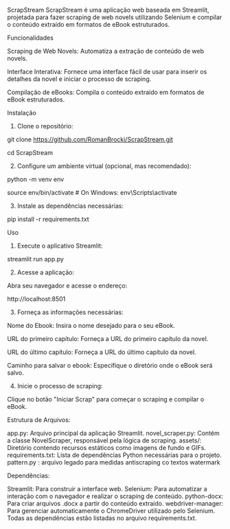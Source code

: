 ScrapStream
ScrapStream é uma aplicação web baseada em Streamlit, projetada para fazer scraping de web novels utilizando Selenium e compilar o conteúdo extraído em formatos de eBook estruturados.

Funcionalidades

Scraping de Web Novels: Automatiza a extração de conteúdo de web novels.

Interface Interativa: Fornece uma interface fácil de usar para inserir os detalhes da novel e iniciar o processo de scraping.

Compilação de eBooks: Compila o conteúdo extraído em formatos de eBook estruturados.

Instalação

1. Clone o repositório:

  git clone https://github.com/RomanBrocki/ScrapStream.git

  cd ScrapStream

2. Configure um ambiente virtual (opcional, mas recomendado):

  python -m venv env

  source env/bin/activate  # On Windows: env\Scripts\activate

3. Instale as dependências necessárias:

  pip install -r requirements.txt

Uso

1. Execute o aplicativo Streamlit:

  streamlit run app.py

2. Acesse a aplicação:

Abra seu navegador e acesse o endereço:

  http://localhost:8501

3. Forneça as informações necessárias:

Nome do Ebook: Insira o nome desejado para o seu eBook.

URL do primeiro capítulo: Forneça a URL do primeiro capítulo da novel.

URL do último capítulo: Forneça a URL do último capítulo da novel.

Caminho para salvar o ebook: Especifique o diretório onde o eBook será salvo.

4. Inicie o processo de scraping:

Clique no botão "Iniciar Scrap" para começar o scraping e compilar o eBook.

Estrutura de Arquivos:

app.py: Arquivo principal da aplicação Streamlit.
novel_scraper.py: Contém a classe NovelScraper, responsável pela lógica de scraping.
assets/: Diretório contendo recursos estáticos como imagens de fundo e GIFs.
requirements.txt: Lista de dependências Python necessárias para o projeto.
pattern.py : arquivo legado para medidas antiscraping co textos watermark

Dependências:

Streamlit: Para construir a interface web.
Selenium: Para automatizar a interação com o navegador e realizar o scraping de conteúdo.
python-docx: Para criar arquivos .docx a partir do conteúdo extraído.
webdriver-manager: Para gerenciar automaticamente o ChromeDriver utilizado pelo Selenium.
Todas as dependências estão listadas no arquivo requirements.txt.

